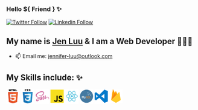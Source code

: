 ### Hello ${ Friend } ✨
[![Twitter Follow](https://img.shields.io/twitter/follow/jenCodes?style=social)](https://twitter.com/jenCodes) 
[![Linkedin Follow](https://img.shields.io/badge/jenCodes-blue?style=flat&logo=linkedin&labelColor=blue)](https://www.linkedin.com/in/jenCodes/) 


## My name is [Jen Luu](https://jenCodes.com) & I am a Web Developer 👩🏻‍💻

<!-- - 💭 I’m currently working on ...
- 🌱 I’m currently learning ...
- 👩🏻‍💻 I'm employed at ... -->
- 📫 Email me: jennifer-luu@outlook.com
<!-- - 🧘🏻‍♀️ Pronouns: She/Her -->

## My Skills include: ✨
<img width="35px" src="./assets/html5.png" align="center" alt="HTML5" title="HTML5"> <img width="35px" src="./assets/css3.png" align="center" alt="CSS3" title="CSS3"> <img width="35px" src="./assets/sass.png" align="center" alt="SCSS" title="SCSS"> <img width="35px" src="./assets/javascript.png" align="center" alt="JavaScript" title="JavaScript"> <img width="35px" src="./assets/react.png" align="center" alt="React.js" title="React.js"> <img width="35px" src="./assets/mysql.png" align="center" alt="MySQL" title="MySQL"> <img width="35px" src="./assets/vscode.png" align="center" alt="Visual Studio Code" title="Visual Studio Code"> <img width="35px" src="./assets/firebase.png" align="center" alt="Firebase" title="Firebase">

<!--
**luu-jennifer/luu-jennifer** is a ✨ _special_ ✨ repository because its `README.md` (this file) appears on your GitHub profile.

Here are some ideas to get you started:

- 🔭 I’m currently working on ...
- 🌱 I’m currently learning ...
- 👯 I’m looking to collaborate on ...
- 🤔 I’m looking for help with ...
- 💬 Ask me about ...
- 📫 How to reach me: ...
- 😄 Pronouns: ...
- ⚡ Fun fact: ...
-->
